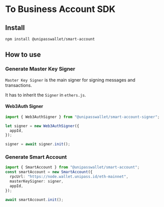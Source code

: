 # To Business Account SDK

## Install

```bash
npm install @unipasswallet/smart-account
```

## How to use

### Generate Master Key Signer

`Master Key Signer` is the main signer for signing messages and transactions.

It has to inherit the `Signer` in `ethers.js`.

#### Web3Auth Signer

```typescript
import { Web3AuthSigner } from "@unipasswallet/smart-account-signer";

let signer = new Web3AuthSigner({
  appId,
});

signer = await signer.init();
```

### Generate Smart Account

```typescript
import { SmartAccount } from "@unipasswallet/smart-account";
const smartAccount = new SmartAccount({
  rpcUrl: "https://node.wallet.unipass.id/eth-mainnet",
  masterKeySigner: signer,
  appId,
});

await smartAccount.init();
```
